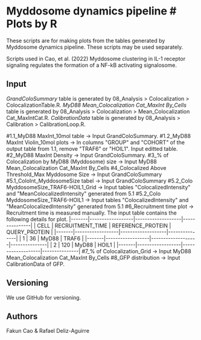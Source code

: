 # Myddosome dynamics pipeline # Plots by R

These scripts are for making plots from the tables generated by Myddosome dynamics pipeline. These scripts may be used separately. 

Scripts used in Cao, et al. (2022) Myddosome clustering in IL-1 receptor signaling regulates the formation of a NF-kB activating signalosome.

## Input
*GrandColoSummary* table is generated by 
      08_Analysis > Colocalization > ColocalizationTable.R.
*MyD88 Mean_Colocalization Cat_MaxInt By_Cells* table is generated by 
      08_Analysis > Colocalization > Mean_Colocalization Cat_MaxIntCat.R.
*CalibrationData* table is generated by
      08_Analysis > Calibration > CalibrationLoop.R.
      
#1.1_MyD88 MaxInt_10mol table 
  -> Input GrandColoSummary.
#1.2_MyD88 MaxInt Violin_10mol plots
  -> In columns "GROUP" and "COHORT" of the output table from 1.1,  remove "TRAF6" or "HOIL1".
     Input editted table.
#2_MyD88 MaxInt Density 
  -> Input GrandColoSummary.
#3_% of Colocalization by MyD88 (Myddosome) size
  -> Input MyD88 Mean_Colocalization Cat_MaxInt By_Cells
#4_Colocalized Above Threshold_Max Myddosome Size
  -> Input GrandColoSummary
#5.1_ColoInt_MyddosomeSize tabel 
  -> Input GrandColoSummary
#5.2_Colo MyddosomeSize_TRAF6-HOIL1_Grid
  -> Input tables "ColocalizedIntensity" and "MeanColocalizedIntensity" generated from 5.1
#5.2_Colo MyddosomeSize_TRAF6-HOIL1
  -> Input tables "ColocalizedIntensity" and "MeanColocalizedIntensity" generated from 5.1
#6_Recruitment time plot 
  -> Recruitment time is measured manually. The input table contains the following details for plot.
|-------|------------------|-------------------|---------------| 
| CELL  | RECRUITMENT_TIME | REFERENCE_PROTEIN | QUERY_PROTEIN |
|-------|------------------|-------------------|---------------|
| 1     | 36               | MyD88             | TRAF6         |
|-------|------------------|-------------------|---------------|
| 2     | 120              | MyD88             | HOIL1         |
|-------|------------------|-------------------|---------------|
#7_% of Colocalization_Grid
  -> Input MyD88 Mean_Colocalization Cat_MaxInt By_Cells
#8_GFP distribution
  -> Input CalibrationData of GFP.

## Versioning
We use GitHub for versioning.

## Authors
Fakun Cao & Rafael Deliz-Aguirre
